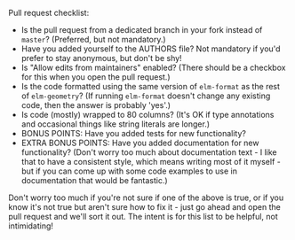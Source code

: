 Pull request checklist:

  - Is the pull request from a dedicated branch in your fork instead of
    `master`? (Preferred, but not mandatory.)
  - Have you added yourself to the AUTHORS file? Not mandatory if you'd prefer
    to stay anonymous, but don't be shy!
  - Is "Allow edits from maintainers" enabled? (There should be a checkbox for
    this when you open the pull request.)
  - Is the code formatted using the same version of `elm-format` as the rest of
    `elm-geometry`? (If running `elm-format` doesn't change any existing code,
    then the answer is probably 'yes'.)
  - Is code (mostly) wrapped to 80 columns? (It's OK if type annotations and
    occasional things like string literals are longer.)
  - BONUS POINTS: Have you added tests for new functionality?
  - EXTRA BONUS POINTS: Have you added documentation for new functionality?
    (Don't worry too much about documentation text - I like that to have a
    consistent style, which means writing most of it myself - but if you can
    come up with some code examples to use in documentation that would be
    fantastic.)

Don't worry too much if you're not sure if one of the above is true, or if you
know it's not true but aren't sure how to fix it - just go ahead and open the
pull request and we'll sort it out. The intent is for this list to be helpful,
not intimidating!
